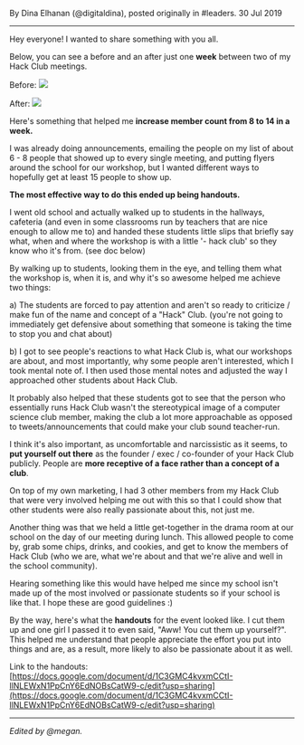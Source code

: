 By Dina Elhanan (@digitaldina), posted originally in #leaders. 30 Jul 2019

---

Hey everyone! I wanted to share something with you all.

Below, you can see a before and an after just one **week** between two of my Hack Club meetings.

Before: ![](https://cloud-ovstjg39g.vercel.app/1image-20190730-192355.png)

After: ![](https://cloud-ovstjg39g.vercel.app/0image-20190730-192406.png)

Here's something that helped me **increase member count from 8 to 14 in a week.**

I was already doing announcements, emailing the people on my list of about 6 - 8 people that showed up to every single meeting, and putting flyers around the school for our workshop, but I wanted different ways to hopefully get at least 15 people to show up.

**The most effective way to do this ended up being handouts.**

I went old school and actually walked up to students in the hallways, cafeteria (and even in some classrooms run by teachers that are nice enough to allow me to) and handed these students little slips that briefly say what, when and where the workshop is with a little '- hack club' so they know who it's from. (see doc below)

By walking up to students, looking them in the eye, and telling them what the workshop is, when it is, and why it's so awesome helped me achieve two things:

a) The students are forced to pay attention and aren't so ready to criticize / make fun of the name and concept of a "Hack" Club. (you're not going to immediately get defensive about something that someone is taking the time to stop you and chat about)

b) I got to see people's reactions to what Hack Club is, what our workshops are about, and most importantly, why some people aren't interested, which I took mental note of. I then used those mental notes and adjusted the way I approached other students about Hack Club.

It probably also helped that these students got to see that the person who essentially runs Hack Club wasn't the stereotypical image of a computer science club member, making the club a lot more approachable as opposed to tweets/announcements that could make your club sound teacher-run.

I think it's also important, as uncomfortable and narcissistic as it seems, to **put yourself out there** as the founder / exec / co-founder of your Hack Club publicly. People are **more receptive of a face rather than a concept of a club**.

On top of my own marketing, I had 3 other members from my Hack Club that were very involved helping me out with this so that I could show that other students were also really passionate about this, not just me.

Another thing was that we held a little get-together in the drama room at our school on the day of our meeting during lunch. This allowed people to come by, grab some chips, drinks, and cookies, and get to know the members of Hack Club (who we are, what we're about and that we're alive and well in the school community).

Hearing something like this would have helped me since my school isn't made up of the most involved or passionate students so if your school is like that. I hope these are good guidelines :)

By the way, here's what the **handouts** for the event looked like. I cut them up and one girl I passed it to even said, "Aww! You cut them up yourself?". This helped me understand that people appreciate the effort you put into things and are, as a result, more likely to also be passionate about it as well.

Link to the handouts: [https://docs.google.com/document/d/1C3GMC4kvxmCCtI-llNLEWxN1PpCnY6EdNOBsCatW9-c/edit?usp=sharing](https://docs.google.com/document/d/1C3GMC4kvxmCCtI-llNLEWxN1PpCnY6EdNOBsCatW9-c/edit?usp=sharing)

---

_Edited by @megan._